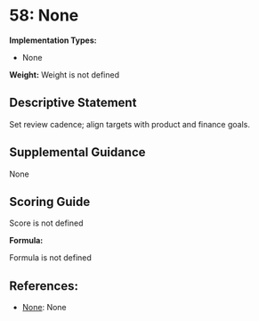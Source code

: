 # 58: None

**Implementation Types:**

- None

**Weight:** Weight is not defined

## Descriptive Statement

Set review cadence; align targets with product and finance goals.

## Supplemental Guidance

None

## Scoring Guide

Score is not defined

**Formula:**

Formula is not defined

## References:

- [None](None): None
